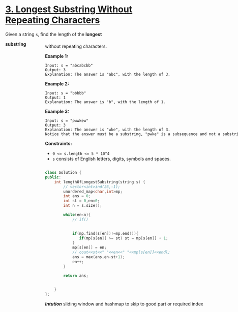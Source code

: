 # [3. Longest Substring Without Repeating Characters](https://leetcode.com/problems/longest-substring-without-repeating-characters/description/)

Given a string `s`, find the length of the **longest**  <div aria-expanded="false" data-headlessui-state="" id="headlessui-popover-button-:r2j:">**substring** <div style="position: fixed; z-index: 40; inset: 0px auto auto 0px; transform: translate(353px, 214px);"> without repeating characters.

**Example 1:** 

```
Input: s = "abcabcbb"
Output: 3
Explanation: The answer is "abc", with the length of 3.
```

**Example 2:** 

```
Input: s = "bbbbb"
Output: 1
Explanation: The answer is "b", with the length of 1.
```

**Example 3:** 

```
Input: s = "pwwkew"
Output: 3
Explanation: The answer is "wke", with the length of 3.
Notice that the answer must be a substring, "pwke" is a subsequence and not a substring.
```

**Constraints:** 

- `0 <= s.length <= 5 * 10^4`
- `s` consists of English letters, digits, symbols and spaces.  

```cpp

class Solution {
public:
    int lengthOfLongestSubstring(string s) {
        // vector<int>ind(26,-1);
        unordered_map<char,int>mp;
        int ans = 0;
        int st = 0,en=0;
        int n = s.size();

        while(en<n){
            // if()
           

            if(mp.find(s[en])!=mp.end()){
               if(mp[s[en]] >= st) st = mp[s[en]] + 1;
            }
            mp[s[en]] = en;
            // cout<<st<<" "<<en<<" "<<mp[s[en]]<<endl;
            ans = max(ans,en-st+1);
            en++;
        }

        return ans;
        

    }
};  

```  

***Intution***
sliding window and hashmap to skip to good part or required index